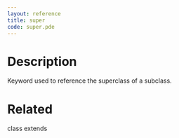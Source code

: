 ```yaml
---
layout: reference
title: super
code: super.pde
---
```


# Description

Keyword used to reference the superclass of a subclass.

# Related

class
extends
